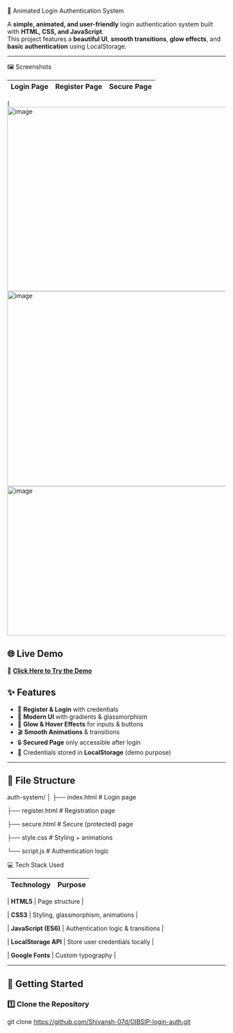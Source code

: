 🔐 Animated Login Authentication System

A **simple, animated, and user-friendly** login authentication system built with **HTML, CSS, and JavaScript**.  
This project features a **beautiful UI**, **smooth transitions**, **glow effects**, and **basic authentication** using LocalStorage.

---
🖼️ Screenshots

| Login Page | Register Page | Secure Page |
|------------|--------------|-------------|
(<img width="644" height="424" alt="image" src="https://github.com/user-attachments/assets/00c34a86-0802-4fbb-b099-f533a49f7329" /> <img width="669" height="449" alt="image" src="https://github.com/user-attachments/assets/ad3b4191-b177-46f8-9ee4-b5cb3e1fa3c1" /><img width="641" height="344" alt="image" src="https://github.com/user-attachments/assets/36b19b17-d352-434a-a92b-edad581f1074" />

## 🌐 Live Demo
🔗 **[Click Here to Try the Demo](https://Shivansh-07d.github.io/auth-system/)**

## ✨ Features
- 📝 **Register & Login** with credentials  
- 🎨 **Modern UI** with gradients & glassmorphism  
- 🌟 **Glow & Hover Effects** for inputs & buttons  
- 🎬 **Smooth Animations** & transitions  
- 🔒 **Secured Page** only accessible after login  
- 💾 Credentials stored in **LocalStorage** (demo purpose)  

---

## 📂 File Structure
auth-system/
│
├── index.html # Login page

├── register.html # Registration page

├── secure.html # Secure (protected) page

├── style.css # Styling + animations

└── script.js # Authentication logic

💻 Tech Stack Used

| Technology  | Purpose |
|-------------|---------|

| **HTML5**   | Page structure |

| **CSS3**    | Styling, glassmorphism, animations |

| **JavaScript (ES6)** | Authentication logic & transitions |

| **LocalStorage API** | Store user credentials locally |

| **Google Fonts** | Custom typography |


---

## 🚀 Getting Started

### 1️⃣ Clone the Repository
git clone https://github.com/Shivansh-07d/OIBSIP-login-auth.git
